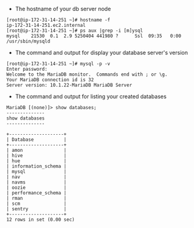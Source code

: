 * The hostname of your db server node
```
[root@ip-172-31-14-251 ~]# hostname -f
ip-172-31-14-251.ec2.internal
[root@ip-172-31-14-251 ~]# ps aux |grep -i [m]ysql
mysql    21530  0.1  2.9 5250404 441980 ?      Ssl  09:35   0:00 /usr/sbin/mysqld
```

* The command and output for display your database server's version
```
[root@ip-172-31-14-251 ~]# mysql -p -v
Enter password: 
Welcome to the MariaDB monitor.  Commands end with ; or \g.
Your MariaDB connection id is 32
Server version: 10.1.22-MariaDB MariaDB Server
```

* The command and output for listing your created databases
```
MariaDB [(none)]> show databases;
--------------
show databases
--------------

+--------------------+
| Database           |
+--------------------+
| amon               |
| hive               |
| hue                |
| information_schema |
| mysql              |
| nav                |
| navms              |
| oozie              |
| performance_schema |
| rman               |
| scm                |
| sentry             |
+--------------------+
12 rows in set (0.00 sec)
```

